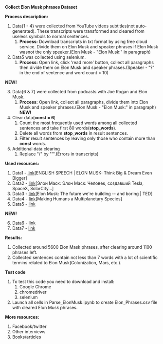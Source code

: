 **Collect Elon Musk phrases Dataset**

**Process description:**
1. Data{1 - 4} were collected from YouTube videos subtitles(not auto-generated). These transcripts were transformed and cleared from useless symbols to normal sentences.
	1. **Process:** Download transcripts in txt format by using free cloud service. Divide them on Elon Musk and speaker phrases if Elon Musk wasnot the only speaker.(Elon Musk - "Elon Musk:" in paragraph)
2. Data5 was collected using selenium. 
	1. **Process:** Open link, click 'read more' button, collect all paragraphs then divide them on Elon Musk and speaker phrases.(Speaker - "?" in the end of sentence and word count < 10)

**NEW!**

3. Data{6 & 7} were collected from podcasts with Joe Rogan and Elon Musk. 
	1. **Process:** Open link, collect all paragraphs, divide them into Elon Musk and speaker phrases.(Elon Musk - "Elon Musk:" in paragraph)
**NEW!**
4. Clear data(__const = 6__)
	1. Count the most frequently used words among all collected sentences and take first 80 words(**stop_words**).
	2. Delete all words from **stop_words** in result sentences.
	3. Filter result sentences by leaving only those who contain more than __const__ words.
5. Additional data clearing
	1. Replace "/" by "'".(Errors in transcripts)

**Used resources:**
1. Data1 - [link](https://www.youtube.com/watch?v=BDIRabVP24o)[ENGLISH SPEECH | ELON MUSK: Think Big & Dream Even Bigger]
2. Data2 - [link](https://www.youtube.com/watch?v=IgKWPdJWuBQ&t=21s)[Элон Маск: Элон Маск: Человек, создавший Tesla, SpaceX, SolarCity...]
3. Data3 - [link](https://www.youtube.com/watch?v=zIwLWfaAg-8)[Elon Musk: The future we're building -- and boring | TED]
4. Data4 - [link](https://www.youtube.com/watch?v=H7Uyfqi_TE8)[Making Humans a Multiplanetary Species]
5. Data5 - [link](https://www.englishspeecheschannel.com/english-speeches/elon-musk-speech/)

**NEW!**


6. Data6 - [link](https://www.rev.com/blog/transcripts/joe-rogan-elon-musk-podcast-transcript-may-7-2020)
7. Data7 - [link](https://sonix.ai/resources/full-transcript-joe-rogan-experience-elon-musk/)


**Results:**
1. Collected around 5600 Elon Mask phrases, after clearing around 1100 phrases left.
2. Collected sentences contain not less than 7 words with a lot of scientific termins related to Elon Musk(Colonization, Mars, etc.).

**Test code**
1. To test this code you need to download and install:
	1. Google Chrome
	2. chromedriver
	3. selenium
2. Launch all cells in Parse_ElonMusk.ipynb to create Elon_Phrases.csv file with cleared Elon Musk phrases.

**More resources:**
1. Facebook/twitter
2. Other interviews
3. Books/articles
